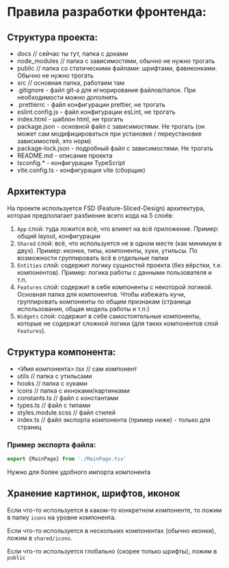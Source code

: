 # Правила разработки фронтенда:

## Структура проекта:
- docs // сейчас ты тут, папка с доками
- node_modules // папка с зависимостями, обычно не нужно трогать
- public // папка со статическими файлами: шрифтами, фавиконками. Обычно не нужно трогать
- src // основная папка, работаем там
- .gitignore - файл git-a для игнорирования файлов/папок. При необходимости можно дополнять
- .prettierrc - файл конфигурации prettier, не трогать
- eslint.config.js - файл конфигурации esLint, не трогать
- index.html - шаблон html, не трогать
- package.json - основной файл с зависимостями. Не трогать (он может сам модифицироваться при установке / переустановке зависимостей, это норм)
- package-lock.json - подробный файл с зависимостями. Не трогать
- README.md - описание проекта
- tsconfig.* - конфигурации TypeScript
- vite.config.ts - конфигурация vite (сборщик)

## Архитектура

На проекте используется FSD (Feature-Sliced-Design) архитектура, которая предполагает разбиение всего кода на 5 слоёв:
1) `App` слой: туда ложится всё, что влияет на всё приложение. Пример: общий layout, конфигурации
2) `Shared` слой: всё, что используется не в одном месте (как минимум в двух). Пример: иконки, типы, компоненты, хуки, утильсы. По возможности группировать всё в отдельные папки
3) `Entities` слой: содержит логику сущностей проекта (без вёрстки, т.е. компонентов). Пример: логика работы с данными пользователя и т.п. 
4) `Features` слой: содержит в себе компоненты с некоторой логикой. Основная папка для компонентов. Чтобы избежать кучи, группировать компоненты по общим признакам (страница использования, общая модель работы и т.п.)
5) `Widgets` слой: содержит в себе самостоятельные компоненты, которые не содержат сложной логики (для таких компонентов слой `Features`).

## Структура компонента:

- <Имя компонента>.tsx // сам компонент
- utils // папка с утильсами
- hooks // папка с хуками
- icons // папка с икноками/картинками
- constants.ts // файл с константами
- types.ts // файл с типами
- styles.module.scss // файл стилей
- index.ts // файл экспорта компонента (пример ниже) - только для страниц

### Пример экспорта файла:
```ts
export {MainPage} from './MainPage.tsx'
```

Нужно для более удобного импорта компонента

## Хранение картинок, шрифтов, иконок

Если что-то используется в каком-то конкретном компоненте, то ложим в папку `icons` на уровне компонента.

Если что-то используется в нескольких компонентах (обычно иконки), ложим в `shared/icons`.

Если что-то используется глобально (скорее только шрифты), ложим в `public`

